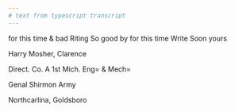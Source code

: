 ```yaml
---
# text from typescript transcript
---
```

for this time & bad Riting  So good by for this time Write Soon yours 

Harry Mosher, Clarence 

Direct. Co. A 1st Mich. Eng= & Mech= 

Genal Shirmon Army 

Northcarlina, Goldsboro